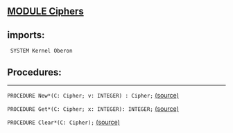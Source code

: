 
## [MODULE Ciphers](https://github.com/io-core/Crypto/blob/main/Ciphers.Mod)

## imports:
` SYSTEM Kernel Oberon`
## Procedures:
---

`PROCEDURE New*(C: Cipher; v: INTEGER) : Cipher;` [(source)](https://github.com/io-core/Crypto/blob/main/Ciphers.Mod#L15)


`PROCEDURE Get*(C: Cipher; x: INTEGER): INTEGER;` [(source)](https://github.com/io-core/Crypto/blob/main/Ciphers.Mod#L25)


`PROCEDURE Clear*(C: Cipher);` [(source)](https://github.com/io-core/Crypto/blob/main/Ciphers.Mod#L36)

